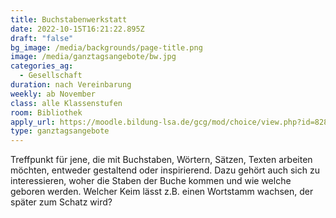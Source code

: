```yaml
---
title: Buchstabenwerkstatt
date: 2022-10-15T16:21:22.895Z
draft: "false"
bg_image: /media/backgrounds/page-title.png
image: /media/ganztagsangebote/bw.jpg
categories_ag:
  - Gesellschaft
duration: nach Vereinbarung
weekly: ab November
class: alle Klassenstufen
room: Bibliothek
apply_url: https://moodle.bildung-lsa.de/gcg/mod/choice/view.php?id=828
type: ganztagsangebote
---
```


Treffpunkt für jene, die mit Buchstaben, Wörtern, Sätzen, Texten arbeiten möchten, entweder gestaltend oder inspirierend. Dazu gehört auch sich zu interessieren, woher die Staben der Buche kommen und wie welche geboren werden. Welcher Keim lässt z.B. einen Wortstamm wachsen, der später zum Schatz wird? 
